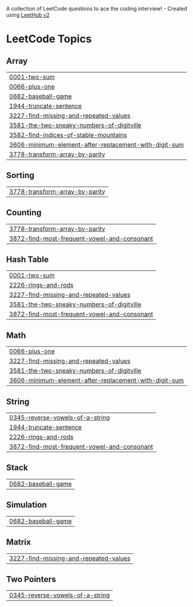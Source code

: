 A collection of LeetCode questions to ace the coding interview! - Created using [LeetHub v2](https://github.com/arunbhardwaj/LeetHub-2.0)
<!---LeetCode Topics Start-->
# LeetCode Topics
## Array
|  |
| ------- |
| [0001-two-sum](https://github.com/swalihtp/Daily-Task/tree/master/0001-two-sum) |
| [0066-plus-one](https://github.com/swalihtp/Daily-Task/tree/master/0066-plus-one) |
| [0682-baseball-game](https://github.com/swalihtp/Daily-Task/tree/master/0682-baseball-game) |
| [1944-truncate-sentence](https://github.com/swalihtp/Daily-Task/tree/master/1944-truncate-sentence) |
| [3227-find-missing-and-repeated-values](https://github.com/swalihtp/Daily-Task/tree/master/3227-find-missing-and-repeated-values) |
| [3581-the-two-sneaky-numbers-of-digitville](https://github.com/swalihtp/Daily-Task/tree/master/3581-the-two-sneaky-numbers-of-digitville) |
| [3582-find-indices-of-stable-mountains](https://github.com/swalihtp/Daily-Task/tree/master/3582-find-indices-of-stable-mountains) |
| [3606-minimum-element-after-replacement-with-digit-sum](https://github.com/swalihtp/Daily-Task/tree/master/3606-minimum-element-after-replacement-with-digit-sum) |
| [3778-transform-array-by-parity](https://github.com/swalihtp/Daily-Task/tree/master/3778-transform-array-by-parity) |
## Sorting
|  |
| ------- |
| [3778-transform-array-by-parity](https://github.com/swalihtp/Daily-Task/tree/master/3778-transform-array-by-parity) |
## Counting
|  |
| ------- |
| [3778-transform-array-by-parity](https://github.com/swalihtp/Daily-Task/tree/master/3778-transform-array-by-parity) |
| [3872-find-most-frequent-vowel-and-consonant](https://github.com/swalihtp/Daily-Task/tree/master/3872-find-most-frequent-vowel-and-consonant) |
## Hash Table
|  |
| ------- |
| [0001-two-sum](https://github.com/swalihtp/Daily-Task/tree/master/0001-two-sum) |
| [2226-rings-and-rods](https://github.com/swalihtp/Daily-Task/tree/master/2226-rings-and-rods) |
| [3227-find-missing-and-repeated-values](https://github.com/swalihtp/Daily-Task/tree/master/3227-find-missing-and-repeated-values) |
| [3581-the-two-sneaky-numbers-of-digitville](https://github.com/swalihtp/Daily-Task/tree/master/3581-the-two-sneaky-numbers-of-digitville) |
| [3872-find-most-frequent-vowel-and-consonant](https://github.com/swalihtp/Daily-Task/tree/master/3872-find-most-frequent-vowel-and-consonant) |
## Math
|  |
| ------- |
| [0066-plus-one](https://github.com/swalihtp/Daily-Task/tree/master/0066-plus-one) |
| [3227-find-missing-and-repeated-values](https://github.com/swalihtp/Daily-Task/tree/master/3227-find-missing-and-repeated-values) |
| [3581-the-two-sneaky-numbers-of-digitville](https://github.com/swalihtp/Daily-Task/tree/master/3581-the-two-sneaky-numbers-of-digitville) |
| [3606-minimum-element-after-replacement-with-digit-sum](https://github.com/swalihtp/Daily-Task/tree/master/3606-minimum-element-after-replacement-with-digit-sum) |
## String
|  |
| ------- |
| [0345-reverse-vowels-of-a-string](https://github.com/swalihtp/Daily-Task/tree/master/0345-reverse-vowels-of-a-string) |
| [1944-truncate-sentence](https://github.com/swalihtp/Daily-Task/tree/master/1944-truncate-sentence) |
| [2226-rings-and-rods](https://github.com/swalihtp/Daily-Task/tree/master/2226-rings-and-rods) |
| [3872-find-most-frequent-vowel-and-consonant](https://github.com/swalihtp/Daily-Task/tree/master/3872-find-most-frequent-vowel-and-consonant) |
## Stack
|  |
| ------- |
| [0682-baseball-game](https://github.com/swalihtp/Daily-Task/tree/master/0682-baseball-game) |
## Simulation
|  |
| ------- |
| [0682-baseball-game](https://github.com/swalihtp/Daily-Task/tree/master/0682-baseball-game) |
## Matrix
|  |
| ------- |
| [3227-find-missing-and-repeated-values](https://github.com/swalihtp/Daily-Task/tree/master/3227-find-missing-and-repeated-values) |
## Two Pointers
|  |
| ------- |
| [0345-reverse-vowels-of-a-string](https://github.com/swalihtp/Daily-Task/tree/master/0345-reverse-vowels-of-a-string) |
<!---LeetCode Topics End-->